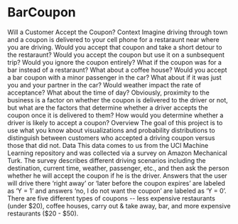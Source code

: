 # BarCoupon
Will a Customer Accept the Coupon?
Context
Imagine driving through town and a coupon is delivered to your cell phone for a restaraunt
near where you are driving. Would you accept that coupon and take a short detour to the restaraunt?
Would you accept the coupon but use it on a sunbsequent trip? Would you ignore the
coupon entirely? What if the coupon was for a bar instead of a restaraunt? What about a coffee
house? Would you accept a bar coupon with a minor passenger in the car? What about if it was
just you and your partner in the car? Would weather impact the rate of acceptance? What about
the time of day?
Obviously, proximity to the business is a factor on whether the coupon is delivered to the
driver or not, but what are the factors that determine whether a driver accepts the coupon once it
is delivered to them? How would you determine whether a driver is likely to accept a coupon?
Overview
The goal of this project is to use what you know about visualizations and probability distributions
to distinguish between customers who accepted a driving coupon versus those that did
not.
Data
This data comes to us from the UCI Machine Learning repository and was collected via a
survey on Amazon Mechanical Turk. The survey describes different driving scenarios including
the destination, current time, weather, passenger, etc., and then ask the person whether he will
accept the coupon if he is the driver. Answers that the user will drive there ‘right away’ or ‘later
before the coupon expires’ are labeled as ‘Y = 1’ and answers ‘no, I do not want the coupon’ are
labeled as ‘Y = 0’. There are five different types of coupons -- less expensive restaurants (under
\$20), coffee houses, carry out & take away, bar, and more expensive restaurants (\$20 - \$50).
